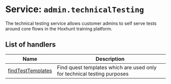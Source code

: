 # Service: `admin.technicalTesting`

<!--- #region short-description --->

The technical testing service allows customer admins to self serve tests around core flows in the Hoxhunt training platform.

<!--- #endregion short-description --->

<!--- DO NOT EDIT UNDER THIS LINE, AUTOGENERATED CONTENT --->

<!---
 The table is generated with a script that is run after handlertree generation.
 You can run the generation manually by running `yarn generate:handlerdocs`
--->

## List of handlers

| Name                                        | Description                                                             |
| ------------------------------------------- | ----------------------------------------------------------------------- |
| [findTestTemplates](./findTestTemplates.ts) | Find quest templates which are used only for technical testing purposes |
